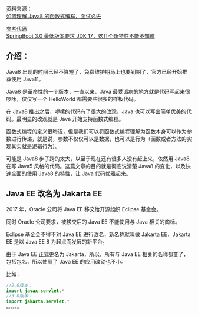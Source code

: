 
资料来源：<br/>
[如何理解 Java8 的函数式编程，面试必进](https://m.toutiaocdn.com/i7075583769079677452/?app=news_article&timestamp=1647577110&use_new_style=1&req_id=20220318121830010158156021082FD71F&group_id=7075583769079677452&wxshare_count=1&tt_from=weixin&utm_source=weixin&utm_medium=toutiao_android&utm_campaign=client_share&share_token=4f1ac4d6-609a-4c85-98d9-659b9a6dea0c)<br/>

[参考代码](https://gitee.com/L10052108/springboot_project/tree/simple/src/test/java/xyz/guqing/project/simple)<br/>
[SpringBoot 3.0 最低版本要求 JDK 17，这几个新特性不能不知道](https://mp.weixin.qq.com/s?__biz=Mzg5ODcwNDUwOQ==&mid=2247494388&idx=1&sn=b7b9430ee2464a74093ae767084f7eb2&chksm=c05cdfe6f72b56f037fd673e68b72bb51f4f79e48bd74abefaaf925919da682233fb9478d931&mpshare=1&scene=1&srcid=0720OcDWhrVMATP4ODQSrRMf&sharer_sharetime=1689815864812&sharer_shareid=c938260c0a9906474eb63d8a949505e7&key=0c6e39cf0d8c455f20d9e2e41f8c1c81a0f28c98234d42900ba04e8b82d84c6642872a78eebf8c0323b2f9b809c87f0ddc890033c208a5de9797c277324e79a6a75a1dbc2097c92731b3b44d88a7c01b3ab4d7069154eac35cf1c003d3af39d598046c13c72b6005879cd6da2e3faa0ac7a5b07acd2eec38d459fa3bb56af304&ascene=1&uin=MjM2MTk2OTc0MQ%3D%3D&devicetype=Windows+11+x64&version=6308011a&lang=zh_CN&countrycode=CN&exportkey=n_ChQIAhIQOXTbpgKc6Mp0Qsu5gECfsRLqAQIE97dBBAEAAAAAAHJkMDp9ewEAAAAOpnltbLcz9gKNyK89dVj01wZc%2Fn5mpH8i89ZjaWOtvaiA2%2F3iP8AlzLMdDkd%2FVEgQP1UHObjcrSVnqsc0iFkv6zZ9J%2B2UcXhTcdoqP%2F8FeLzKBYd7o%2BQYdwEYEwaQGaVUF%2FN3IZn2WhRynjHrjx%2FFOWXMMu5QxGqSR8ryFLxeX7L0a3n3Ly5kUPgBX1972bZVrxoOHvDEkMAG125rHcKs%2FcU3pQEip8Sa8M6W8KL7R0y3rxhzbJXFlit0V%2FyQCmOjsMcs07HVkftRTD4IM7e%2FjpITJg%3D%3D&acctmode=0&pass_ticket=vO%2B3o5f54GHZ%2BqRePCl5554UykIniJkc%2FhUu3ochZUXTJS1%2Bhz6WEyryXrBGgCZw&wx_header=1&fontgear=2)<br/>

## 介绍：

Java8 出现的时间已经不算短了，免费维护期马上也要到期了，官方已经开始推荐使用 Java11。

Java8 是革命性的一个版本，一直以来，Java 最受诟病的地方就是代码写起来很啰嗦，仅仅写一个 HelloWorld 都需要些很多的样板代码。

在 Java8 推出之后，啰嗦的代码有了很大的改观，Java 也可以写出简单优美的代码。最明显的改观就是 Java 开始支持函数式编程。

函数式编程的定义很晦涩，但是我们可以将函数式编程理解为函数本身可以作为参数进行传递，就是说，参数不仅仅可以是数据，也可以是行为（函数或者方法的实现其实就是逻辑行为）。

可能是 Java8 步子跨的太大，以至于现在还有很多人没有赶上来，依然用 Java8 在写 Java5 风格的代码。这篇文章的目的就是彻底说清楚 Java8 的变化，以及快速全面的使用 Java8 的特性，让 Java 代码优雅起来。

## Java EE 改名为 Jakarta EE
2017 年，Oracle 公司将 Java EE 移交给开源组织 Eclipse 基金会。

同时 Oracle 公司要求，被移交后的 Java EE 不能使用与 Java 相关的商标。

Eclipse 基金会不得不对 Java EE 进行改名，新名称就叫做 Jakarta EE，Jakarta EE 是以 Java EE 8 为起点而发展的新平台。

由于 Java EE 正式更名为 Jakarta，所以，所有与 Java EE 相关的名称都变了，包括包名，所以使用了 Java EE 的应用改动也不小。

比如：

```java
//2.0版本：   
import javax.servlet.* 
//3.0版本：
import jakarta.servlet.*
。。。。。。
```
